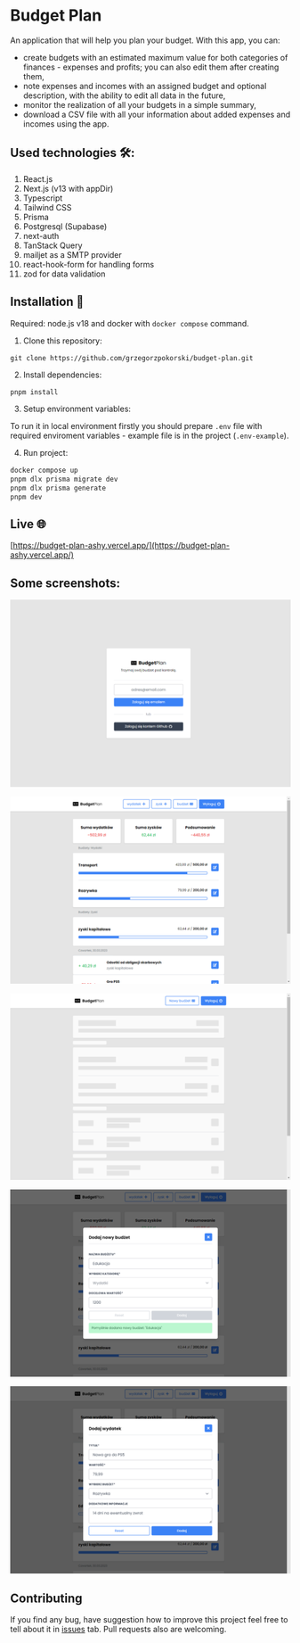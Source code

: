 # Budget Plan

An application that will help you plan your budget. With this app, you can:

- create budgets with an estimated maximum value for both categories of finances - expenses and profits; you can also edit them after creating them,
- note expenses and incomes with an assigned budget and optional description, with the ability to edit all data in the future,
- monitor the realization of all your budgets in a simple summary,
- download a CSV file with all your information about added expenses and incomes using the app.

## Used technologies 🛠️:

1. React.js
2. Next.js (v13 with appDir)
3. Typescript
4. Tailwind CSS
5. Prisma
6. Postgresql (Supabase)
7. next-auth
8. TanStack Query
9. mailjet as a SMTP provider
10. react-hook-form for handling forms
11. zod for data validation

## Installation 👷

Required: node.js v18 and docker with `docker compose` command.

1. Clone this repository:

```
git clone https://github.com/grzegorzpokorski/budget-plan.git
```

2. Install dependencies:

```
pnpm install
```

3. Setup environment variables:

To run it in local environment firstly you should prepare `.env` file with required enviroment variables - example file is in the project (`.env-example`).

4. Run project:

```
docker compose up
pnpm dlx prisma migrate dev
pnpm dlx prisma generate
pnpm dev
```

## Live 🌐

[https://budget-plan-ashy.vercel.app/](https://budget-plan-ashy.vercel.app/)

## Some screenshots:

![](/screenshots/login.png?raw=true)

![](/screenshots/home.png?raw=true)

![](/screenshots/loading.png?raw=true)

![](/screenshots/add-budget.png?raw=true)

![](/screenshots/add-expense.png?raw=true)

## Contributing

If you find any bug, have suggestion how to improve this project feel free to tell about it in [issues](https://github.com/grzegorzpokorski/budget-plan/issues) tab. Pull requests also are welcoming.
